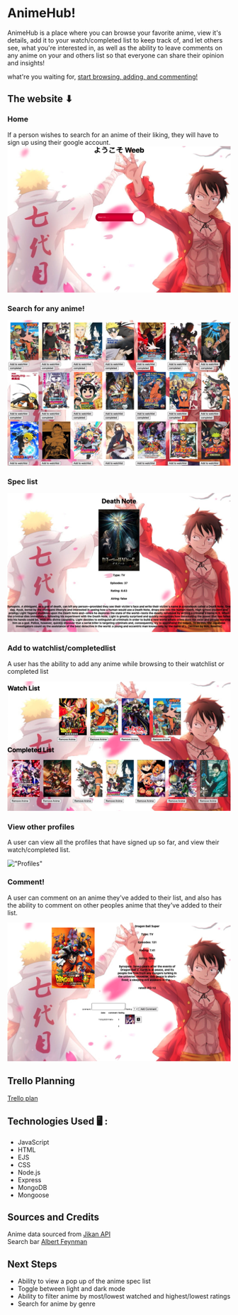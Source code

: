 # AnimeHub!


AnimeHub is a place where you can browse your favorite anime, view it's details, add it to your watch/completed list to keep track of, and let others see, what you're interested in, as well as the ability to leave comments on any anime on your and others list so that everyone can share their opinion and insights!



 what're you waiting for, [start browsing, adding, and commenting!](https://animehubproject.herokuapp.com)  


## The website ⬇

### Home
If a person wishes to search for an anime of their liking, they will have to sign up using their google account.
 !["Sign Up"](home.png)



### Search for any anime!
 !["Search"](search.png)

### Spec list
 !["Spec list"](spec.png)

### Add to watchlist/completedlist
A user has the ability to add any anime while browsing to their watchlist or completed list

 !["Add to watchlist/completedlist"](watchlist.png)


 ### View other profiles
 A user can view all the profiles that have signed up so far, and view their watch/completed list.

 !["Profiles"](profilesgit.png)

 ### Comment!
A user can comment on an anime they've added to their list, and also has the ability to comment on other peoples anime that they've added to their list.

 !["Comment"](comment.png)



 


## Trello Planning
 [Trello plan](https://trello.com/b/GIVpTnrl/unit-2-project)

## Technologies Used 🖥 :
* JavaScript
* HTML
* EJS
* CSS
* Node.js
* Express
* MongoDB
* Mongoose 

 ## Sources and Credits
 Anime data sourced from [Jikan API](https://jikan.docs.apiary.io/#introduction/information/links)  
 Search bar [Albert Feynman](https://codepen.io/AlbertFeynman/pen/BPvzWZ)

 ## Next Steps
 * Ability to view a pop up of the anime spec list
 * Toggle between light and dark mode
 * Ability to filter anime by most/lowest watched and highest/lowest ratings
 * Search for anime by genre